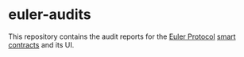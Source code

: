 # euler-audits

This repository contains the audit reports for the [Euler Protocol](https://www.euler.finance/) [smart contracts](https://github.com/euler-xyz/euler-contracts) 
and its UI.
